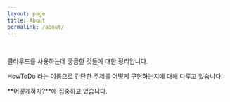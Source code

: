 ```yaml
---
layout: page
title: About
permalink: /about/
---
```


&nbsp;

클라우드를 사용하는데 궁금한 것들에 대한 정리입니다.

HowToDo 라는 이름으로 간단한 주제를 어떻게 구현하는지에 대해 다루고 있습니다.

**어떻게하지?**에 집중하고 있습니다.
  
&nbsp;


